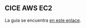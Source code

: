 ## CICE AWS EC2

La guía se encuentra [en este enlace](https://github.com/alvarolinarescabre/cice-aws-iam/wiki).
